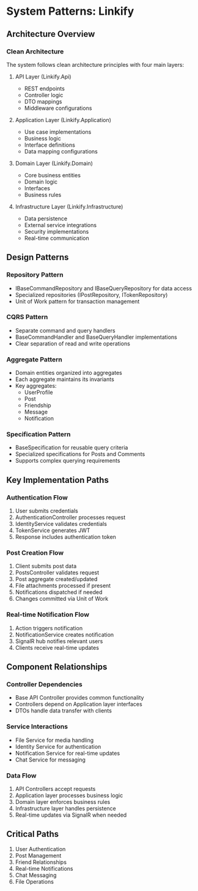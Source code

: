 # System Patterns: Linkify

## Architecture Overview

### Clean Architecture
The system follows clean architecture principles with four main layers:

1. API Layer (Linkify.Api)
   - REST endpoints
   - Controller logic
   - DTO mappings
   - Middleware configurations

2. Application Layer (Linkify.Application)
   - Use case implementations
   - Business logic
   - Interface definitions
   - Data mapping configurations

3. Domain Layer (Linkify.Domain)
   - Core business entities
   - Domain logic
   - Interfaces
   - Business rules

4. Infrastructure Layer (Linkify.Infrastructure)
   - Data persistence
   - External service integrations
   - Security implementations
   - Real-time communication

## Design Patterns

### Repository Pattern
- IBaseCommandRepository and IBaseQueryRepository for data access
- Specialized repositories (IPostRepository, ITokenRepository)
- Unit of Work pattern for transaction management

### CQRS Pattern
- Separate command and query handlers
- BaseCommandHandler and BaseQueryHandler implementations
- Clear separation of read and write operations

### Aggregate Pattern
- Domain entities organized into aggregates
- Each aggregate maintains its invariants
- Key aggregates:
  - UserProfile
  - Post
  - Friendship
  - Message
  - Notification

### Specification Pattern
- BaseSpecification for reusable query criteria
- Specialized specifications for Posts and Comments
- Supports complex querying requirements

## Key Implementation Paths

### Authentication Flow
1. User submits credentials
2. AuthenticationController processes request
3. IdentityService validates credentials
4. TokenService generates JWT
5. Response includes authentication token

### Post Creation Flow
1. Client submits post data
2. PostsController validates request
3. Post aggregate created/updated
4. File attachments processed if present
5. Notifications dispatched if needed
6. Changes committed via Unit of Work

### Real-time Notification Flow
1. Action triggers notification
2. NotificationService creates notification
3. SignalR hub notifies relevant users
4. Clients receive real-time updates

## Component Relationships

### Controller Dependencies
- Base API Controller provides common functionality
- Controllers depend on Application layer interfaces
- DTOs handle data transfer with clients

### Service Interactions
- File Service for media handling
- Identity Service for authentication
- Notification Service for real-time updates
- Chat Service for messaging

### Data Flow
1. API Controllers accept requests
2. Application layer processes business logic
3. Domain layer enforces business rules
4. Infrastructure layer handles persistence
5. Real-time updates via SignalR when needed

## Critical Paths
1. User Authentication
2. Post Management
3. Friend Relationships
4. Real-time Notifications
5. Chat Messaging
6. File Operations
